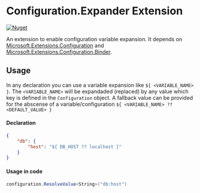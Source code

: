 # Configuration.Expander Extension

[![Nuget](https://img.shields.io/nuget/v/Configuration.Expander?style=flat-square)](https://www.nuget.org/packages/Configuration.Expander)

An extension to enable configuration variable expansion. It depends on [Microsoft.Extensions.Configuration](https://www.nuget.org/packages/Microsoft.Extensions.Configuration) and [Microsoft.Extensions.Configuration.Binder](https://www.nuget.org/packages/Microsoft.Extensions.Configuration.Binder/).

## Usage

In any declaration you can use a variable expansion like `${ <VARIABLE_NAME> }`. The `<VARIABLE_NAME>` will be expandaded (replaced) by any value which key is defined in the `Configuration` object. A fallback value can be provided for the abscense of a variable/configuration `${ <VARIABLE_NAME> ?? <DEFAULT_VALUE> }`

#### Declaration
```json
{
    "db": {
        "host": "${ DB_HOST ?? localhost }"
    }
}
```

#### Usage in code
```csharp
configuration.ResolveValue<String>("db:host")
```

